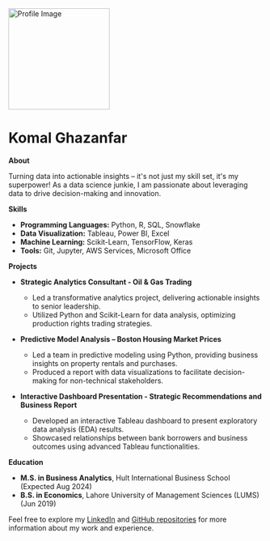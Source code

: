 <img src="https://github.com/user-attachments/assets/69795b81-b634-4c87-9f38-e75631676ff7" alt="Profile Image" width="200"/>

# Komal Ghazanfar

**About**

Turning data into actionable insights – it's not just my skill set, it's my superpower! As a data science junkie, I am passionate about leveraging data to drive decision-making and innovation. 

**Skills**

- **Programming Languages:** Python, R, SQL, Snowflake
- **Data Visualization:** Tableau, Power BI, Excel
- **Machine Learning:** Scikit-Learn, TensorFlow, Keras
- **Tools:** Git, Jupyter, AWS Services, Microsoft Office

**Projects**

- **Strategic Analytics Consultant - Oil & Gas Trading**
  - Led a transformative analytics project, delivering actionable insights to senior leadership.
  - Utilized Python and Scikit-Learn for data analysis, optimizing production rights trading strategies.

- **Predictive Model Analysis – Boston Housing Market Prices**
  - Led a team in predictive modeling using Python, providing business insights on property rentals and purchases.
  - Produced a report with data visualizations to facilitate decision-making for non-technical stakeholders.

- **Interactive Dashboard Presentation - Strategic Recommendations and Business Report**
  - Developed an interactive Tableau dashboard to present exploratory data analysis (EDA) results.
  - Showcased relationships between bank borrowers and business outcomes using advanced Tableau functionalities.

**Education**

- **M.S. in Business Analytics**, Hult International Business School (Expected Aug 2024)
- **B.S. in Economics**, Lahore University of Management Sciences (LUMS) (Jun 2019)

Feel free to explore my [LinkedIn](https://www.linkedin.com/in/komal-ghazanfar/) and [GitHub repositories](https://github.com/komalghazanfar/my_projects.git) for more information about my work and experience.
